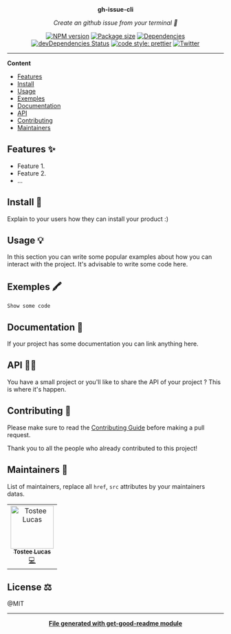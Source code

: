 <div align="center">
  <br>
  <br>
  <p>
    <b>gh-issue-cli</b>
  </p>
  <p>
    <i>Create an github issue from your terminal 🔫</i>
  </p>
  <p>

[![NPM version](https://img.shields.io/npm/v/gh-issue-cli?style=flat-square)](https://img.shields.io/npm/v/gh-issue-cli?style=flat-square)
[![Package size](https://img.shields.io/bundlephobia/min/gh-issue-cli)](https://img.shields.io/bundlephobia/min/gh-issue-cli)
[![Dependencies](https://img.shields.io/david/luctst/gh-issue-cli.svg?style=popout-square)](https://david-dm.org/luctst/gh-issue-cli)
[![devDependencies Status](https://david-dm.org/luctst/gh-issue-cli/dev-status.svg?style=flat-square)](https://david-dm.org/luctst/gh-issue-cli?type=dev)
[![code style: prettier](https://img.shields.io/badge/code_style-prettier-ff69b4.svg?style=flat-square)](https://github.com/prettier/prettier)
[![Twitter](https://img.shields.io/twitter/follow/luctstt.svg?label=Follow&style=social)](https://twitter.com/luctstt)

  </p>
</div>

---

**Content**

* [Features](##features)
* [Install](##install)
* [Usage](##usage)
* [Exemples](##exemples)
* [Documentation](##documentation)
* [API](##Api)
* [Contributing](##contributing)
* [Maintainers](##maintainers)

## Features ✨
* Feature 1.
* Feature 2.
* ...

## Install 🐙
Explain to your users how they can install your product :)

## Usage 💡
In this section you can write some popular examples about how you can interact with the project. It's advisable to write some code here.

## Exemples 🖍
```
Show some code
```

## Documentation 📄
If your project has some documentation you can link anything here.

## API 👩‍💻
You have a small project or you'll like to share the API of your project ? This is where it's happen.

## Contributing 🍰
Please make sure to read the [Contributing Guide]() before making a pull request.

Thank you to all the people who already contributed to this project!

## Maintainers 👷
List of maintainers, replace all `href`, `src` attributes by your maintainers datas.
<table>
  <tr>
    <td align="center"><a href="https://lucastostee.now.sh/"><img src="https://avatars3.githubusercontent.com/u/22588842?s=460&v=4" width="100px;" alt="Tostee Lucas"/><br /><sub><b>Tostee Lucas</b></sub></a><br /><a href="#" title="Code">💻</a></td>
  </tr>
</table>

## License ⚖️
@MIT

---
<div align="center">
	<b>
		<a href="https://www.npmjs.com/package/get-good-readme">File generated with get-good-readme module</a>
	</b>
</div>
